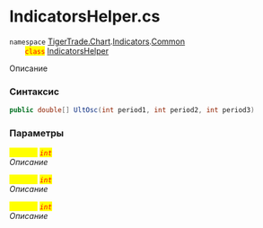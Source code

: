 
# IndicatorsHelper.cs
`namespace` [TigerTrade.Chart](../../../../../TigerTrade.Chart.md).[Indicators](../../../../../TigerTrade.Chart/Indicators.md).[Common](../../../../../TigerTrade.Chart/Indicators/Common.md)  
&nbsp;&nbsp;&nbsp;&nbsp;&nbsp;&nbsp;&nbsp;<mark style="color:red;">`class`</mark> [IndicatorsHelper](../../IndicatorsHelper.cs.md)

Описание

### Синтаксис
```csharp
public double[] UltOsc(int period1, int period2, int period3)
```

### Параметры  
<mark style="color:yellow;">`period1`</mark> <mark style="color:red;">*`int`*</mark>  
 *Описание*  
  
<mark style="color:yellow;">`period2`</mark> <mark style="color:red;">*`int`*</mark>  
 *Описание*  
  
<mark style="color:yellow;">`period3`</mark> <mark style="color:red;">*`int`*</mark>  
 *Описание*  
  

                    
                    